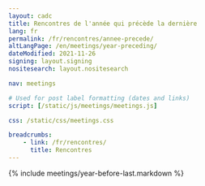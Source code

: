 ```yaml
---
layout: cadc
title: Rencontres de l'année qui précède la dernière
lang: fr
permalink: /fr/rencontres/annee-precede/
altLangPage: /en/meetings/year-preceding/
dateModified: 2021-11-26
signing: layout.signing
nositesearch: layout.nositesearch

nav: meetings

# Used for post label formatting (dates and links)
script: [/static/js/meetings/meetings.js]

css: /static/css/meetings.css

breadcrumbs:
    - link: /fr/rencontres/
      title: Rencontres
---
```


{% include meetings/year-before-last.markdown %}
